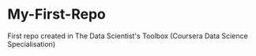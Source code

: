 # My-First-Repo
First repo created in The Data Scientist's Toolbox (Coursera Data Science Specialisation)
